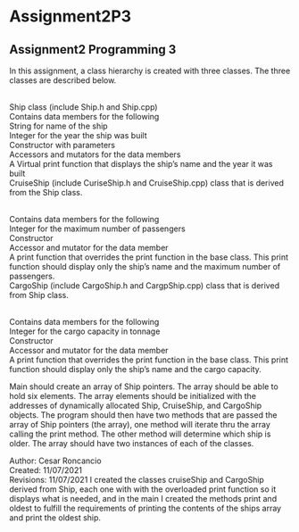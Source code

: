 # Assignment2P3
Assignment2 Programming 3
--------------------------------------------------------------------

In this assignment, a class hierarchy is created with three classes. The three classes are described below.

<br>
Ship class (include Ship.h and Ship.cpp)
<br>
Contains data members for the following <br>
String for name of the ship <br>
Integer for the year the ship was built <br>
Constructor with parameters <br>
Accessors and mutators for the data members <br>
A Virtual print function that displays the ship’s name and the year it was built <br>
CruiseShip (include CuriseShip.h and CruiseShip.cpp) class that is derived from the Ship class. <br>
<br>

Contains data members for the following <br>
Integer for the maximum number of passengers <br>
Constructor <br>
Accessor and mutator for the data member <br>
A print function that overrides the print function in the base class. This print function should display only the ship’s name and the maximum number of passengers. <br>
CargoShip (include CargoShip.h and CargpShip.cpp) class that is derived from Ship class. <br>
<br>

Contains data members for the following <br>
Integer for the cargo capacity in tonnage <br>
Constructor <br>
Accessor and mutator for the data member <br>
A print function that overrides the print function in the base class. This print function should display only the ship’s name and the cargo capacity.
<br>

Main should create an array of Ship pointers. The array should be able to hold six elements. The array elements should be initialized with the addresses of dynamically allocated Ship, CruiseShip, and CargoShip objects. The program should then have two methods that are passed the array of Ship pointers (the array), one method will iterate thru the array calling the print method. The other method will determine which ship is older. The array should have two instances of each of the classes.
<br>

Author: Cesar Roncancio
<br>
Created: 11/07/2021
<br>
Revisions: 11/07/2021 I created the classes cruiseShip and CargoShip derived from Ship, each one with with the overloaded print function so it displays what is needed, and in the main I created the methods print and oldest to fulfill the requirements of printing the contents of the ships array and print the oldest ship.
